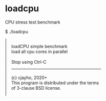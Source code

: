 # loadcpu
CPU stress test benchmark

$ ./loadcpu

|<br/>
|&nbsp;&nbsp;&nbsp;&nbsp;loadCPU simple benchmark<br/>
|&nbsp;&nbsp;&nbsp;&nbsp;load all cpu cores in parallel<br/>
|<br/>
|&nbsp;&nbsp;&nbsp;&nbsp;Stop using Ctrl-C<br/>
|&nbsp;&nbsp;&nbsp;&nbsp;______________________________________________<br/>
|<br/>
|&nbsp;&nbsp;&nbsp;&nbsp;(c) cjayho, 2020+<br/>
|&nbsp;&nbsp;&nbsp;&nbsp;This program is distributed under the terms<br/>
|&nbsp;&nbsp;&nbsp;&nbsp;of 3-clause BSD license.<br/>
|<br/>
